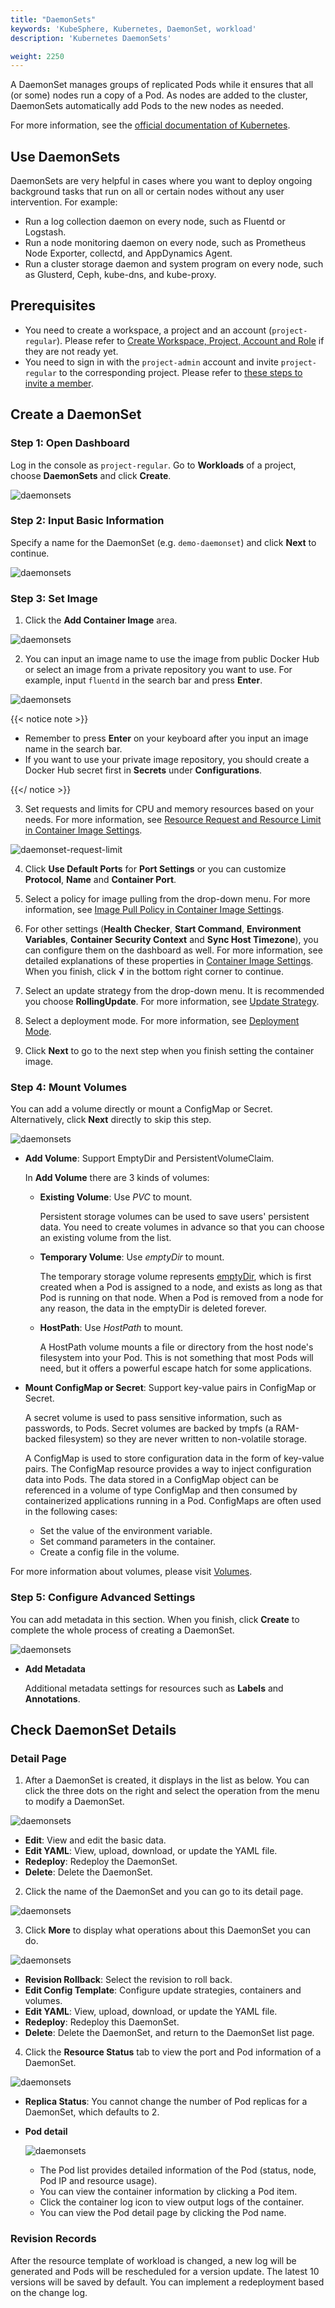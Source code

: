 ```yaml
---
title: "DaemonSets"
keywords: 'KubeSphere, Kubernetes, DaemonSet, workload'
description: 'Kubernetes DaemonSets'

weight: 2250
---
```


A DaemonSet manages groups of replicated Pods while it ensures that all (or some) nodes run a copy of a Pod. As nodes are added to the cluster, DaemonSets automatically add Pods to the new nodes as needed.

For more information, see the [official documentation of Kubernetes](https://kubernetes.io/docs/concepts/workloads/controllers/daemonset/).

## Use DaemonSets

DaemonSets are very helpful in cases where you want to deploy ongoing background tasks that run on all or certain nodes without any user intervention. For example:

- Run a log collection daemon on every node, such as Fluentd or Logstash.
- Run a node monitoring daemon on every node, such as Prometheus Node Exporter, collectd, and AppDynamics Agent.
- Run a cluster storage daemon and system program on every node, such as Glusterd, Ceph, kube-dns, and kube-proxy.

## Prerequisites

- You need to create a workspace, a project and an account (`project-regular`). Please refer to [Create Workspace, Project, Account and Role](../../../quick-start/create-workspace-and-project) if they are not ready yet.
- You need to sign in with the `project-admin` account and invite `project-regular` to the corresponding project. Please refer to [these steps to invite a member](../../../quick-start/create-workspace-and-project#task-3-create-a-project).

## Create a DaemonSet

### Step 1: Open Dashboard

Log in the console as `project-regular`. Go to **Workloads** of a project, choose **DaemonSets** and click **Create**.

![daemonsets](/images/docs/project-user-guide/workloads/daemonsets.jpg)

### Step 2: Input Basic Information

Specify a name for the DaemonSet (e.g. `demo-daemonset`) and click **Next** to continue.

![daemonsets](/images/docs/project-user-guide/workloads/daemonsets_form_1.jpg)

### Step 3: Set Image

1. Click the **Add Container Image** area.

![daemonsets](/images/docs/project-user-guide/workloads/daemonsets_form_2_container_btn.jpg)

2. You can input an image name to use the image from public Docker Hub or select an image from a private repository you want to use. For example, input `fluentd` in the search bar and press **Enter**.

![daemonsets](/images/docs/project-user-guide/workloads/daemonsets_form_2_container_1.jpg)

{{< notice note >}} 

- Remember to press **Enter** on your keyboard after you input an image name in the search bar.
- If you want to use your private image repository, you should create a Docker Hub secret first in **Secrets** under **Configurations**.

{{</ notice >}} 

3. Set requests and limits for CPU and memory resources based on your needs. For more information, see [Resource Request and Resource Limit in Container Image Settings](../container-image-settings/#add-container-image).

![daemonset-request-limit](/images/docs/project-user-guide/workloads/daemonset-request-limit.jpg)

4. Click **Use Default Ports** for **Port Settings** or you can customize **Protocol**, **Name** and **Container Port**.

5. Select a policy for image pulling from the drop-down menu. For more information, see [Image Pull Policy in Container Image Settings](../container-image-settings/#add-container-image).

6. For other settings (**Health Checker**, **Start Command**, **Environment Variables**, **Container Security Context** and **Sync Host Timezone**), you can configure them on the dashboard as well. For more information, see detailed explanations of these properties in [Container Image Settings](../container-image-settings/#add-container-image). When you finish, click **√** in the bottom right corner to continue.

7. Select an update strategy from the drop-down menu. It is recommended you choose **RollingUpdate**. For more information, see [Update Strategy](../container-image-settings/#update-strategy).

8. Select a deployment mode. For more information, see [Deployment Mode](../container-image-settings/#deployment-mode).

9. Click **Next** to go to the next step when you finish setting the container image.

### Step 4: Mount Volumes

You can add a volume directly or mount a ConfigMap or Secret. Alternatively, click **Next** directly to skip this step.

![daemonsets](/images/docs/project-user-guide/workloads/daemonsets_form_3.jpg)

- **Add Volume**: Support EmptyDir and PersistentVolumeClaim.

  In **Add Volume** there are 3 kinds of volumes:

  - **Existing Volume**: Use *PVC* to mount.

    Persistent storage volumes can be used to save users' persistent data. You need to create volumes in advance so that you can choose an existing volume from the list.

  - **Temporary Volume**: Use *emptyDir* to mount.

    The temporary storage volume represents [emptyDir](https://kubernetes.cn/docs/concepts/storage/volumes/#emptydir), which is first created when a Pod is assigned to a node, and exists as long as that Pod is running on that node. When a Pod is removed from a node for any reason, the data in the emptyDir is deleted forever.

  - **HostPath**: Use *HostPath* to mount.

    A HostPath volume mounts a file or directory from the host node's filesystem into your Pod. This is not something that most Pods will need, but it offers a powerful escape hatch for some applications.

- **Mount ConfigMap or Secret**: Support key-value pairs in ConfigMap or Secret.

  A secret volume is used to pass sensitive information, such as passwords, to Pods. Secret volumes are backed by tmpfs (a RAM-backed filesystem) so they are never written to non-volatile storage.

  A ConfigMap is used to store configuration data in the form of key-value pairs. The ConfigMap resource provides a way to inject configuration data into Pods. The data stored in a ConfigMap object can be referenced in a volume of type ConfigMap and then consumed by containerized applications running in a Pod. ConfigMaps are often used in the following cases:

  - Set the value of the environment variable.
  - Set command parameters in the container.
  - Create a config file in the volume.

For more information about volumes, please visit [Volumes](../../storage/volumes).

### Step 5: Configure Advanced Settings

You can add metadata in this section. When you finish, click **Create** to complete the whole process of creating a DaemonSet.

![daemonsets](/images/docs/project-user-guide/workloads/daemonsets_form_4.jpg)

- **Add Metadata**

  Additional metadata settings for resources such as **Labels** and **Annotations**.

## Check DaemonSet Details

### Detail Page

1. After a DaemonSet is created, it displays in the list as below. You can click the three dots on the right and select the operation from the menu to modify a DaemonSet.

![daemonsets](/images/docs/project-user-guide/workloads/daemonsets_list.png)

- **Edit**: View and edit the basic data.
- **Edit YAML**: View, upload, download, or update the YAML file.
- **Redeploy**: Redeploy the DaemonSet.
- **Delete**: Delete the DaemonSet.

2. Click the name of the DaemonSet and you can go to its detail page.

![daemonsets](/images/docs/project-user-guide/workloads/daemonsets_detail.jpg)

3. Click **More** to display what operations about this DaemonSet you can do.

![daemonsets](/images/docs/project-user-guide/workloads/daemonsets_detail_operation_btn.jpg)

- **Revision Rollback**: Select the revision to roll back.
- **Edit Config Template**: Configure update strategies, containers and volumes.
- **Edit YAML**: View, upload, download, or update the YAML file.
- **Redeploy**: Redeploy this DaemonSet.
- **Delete**: Delete the DaemonSet, and return to the DaemonSet list page.

4. Click the **Resource Status** tab to view the port and Pod information of a DaemonSet.

![daemonsets](/images/docs/project-user-guide/workloads/daemonsets_detail_state.png)

- **Replica Status**: You cannot change the number of Pod replicas for a DaemonSet, which defaults to 2.
- **Pod detail**

  ![daemonsets](/images/docs/project-user-guide/workloads/daemonsets_detail_pod.png)

  - The Pod list provides detailed information of the Pod (status, node, Pod IP and resource usage).
  - You can view the container information by clicking a Pod item.
  - Click the container log icon to view output logs of the container.
  - You can view the Pod detail page by clicking the Pod name.

### Revision Records

After the resource template of workload is changed, a new log will be generated and Pods will be rescheduled for a version update. The latest 10 versions will be saved by default. You can implement a redeployment based on the change log.
